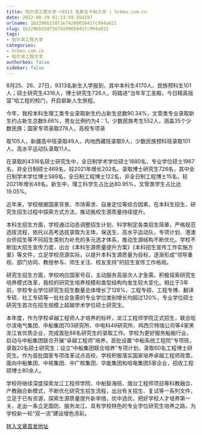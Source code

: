 ```yaml
---
title: 哈尔滨工程大学->9313 名新生今秋入学 | hrbeu.com.cn
date: 2022-08-29 01:23:59.554197
urlname: 1b2296b158f3e7428065041fc994a021
slug: 1b2296b158f3e7428065041fc994a021
tags: 
- 哈尔滨工程大学
categories:
- hrbeu.com.cn
- 哈尔滨工程大学
authorbox: false
sidebar: false
---
```

8月25、26、27日，9313名新生入学报到，其中本科生4170人、民族预科生101人；硕士研究生4316人，博士研究生726人，将踏进“当年军工圣殿，今日精英摇篮”哈工程的校门，开启崭新人生旅程。

今年，我校本科生理工类专业录取新生约占新生总数90.34%，文管类专业录取新生约占新生总数9.66%，男女比例约为4：1。少数民族考生552人，涵盖35个少数民族；国家专项录取278人，高校专项录
<!--more-->
取105人，新疆高中班录取49人，内地西藏班录取9人，少数民族预科班录取101人，高水平运动队录取11人。

在录取的4316名硕士研究生中，全日制学术学位硕士1880名，专业学位硕士1967名，非全日制硕士469名，较2021年增长202名。录取博士研究生726名，其中全日制学术学位博士589名，全日制工程博士122名，非全日制工程博士15名，较2021年增长48名。新生中，理工科学生占比达80.95%，文管类学生占比达19.05%。

近年来，学校根据国家背景、市场需求、自身定位等综合因素，在本科生招生、研究生招生过程中探索方式方法，推动我校生源质量持续提升。

本科生招生方面，学校通过动态调整招生计划、科学制定各类招生简章，严格规范选拔流程，依托以高考选拔录取为主体，保送生、高水平运动队，专项计划、港澳台侨招生等不同招生类别为补充的多元选才体系，推动生源结构不断优化。学校不断加大招生宣传力度，出台《本科生源质量提升方案》《本科招生宣传工作实施方案》等文件，立足学校资源实际，以提升本科生源质量为目标，逐渐形成“领导重视、部门协同、教授参与、师生关注、校友支持”的招生宣传工作格局。

研究生招生方面，学校响应国家号召，主动服务高层次人才急需，积极探索研究生培养模式改革，我校的研究生培养规模和类型结构均发生较大变化。相比于3年前，学校专业学位研究生招生数量总体增长了128%，工程专硕、工程专博、翻译专硕、社工专硕等一批社会急需的专业学位类别增长均超过120%，专业学位硕士研究生首次在招生规模上超越学术学位硕士研究生。

本年度，作为学校卓越工程师人才培养的标杆，龙江工程师学院正式招生，联合哈尔滨电气集团、中船集团703研究所、中电科49研究所、鸡西贝特瑞公司等4家黑龙江省优质企业，完成首批88名研究生的录取工作。学校为更好服务船舶行业，启动与中船集团联合开展“卓越工程师”培养，首批设置“中船系统工程院”专项班，录取20名硕士研究生；设立“中船集团联合培养”专项计划，录取60名工程博士研究生。作为首批国家专项改革试点高校，学校积极落实国家培养卓越工程师政策，面向中船集团、中核集团、中广核集团、华能集团和哈电集团5家企业，招收工程硕博士80余人。

学校将继续深度探索龙江工程师学院、中船智海班、烟台工程师项目等科教融合、产教融合新模式，不断优化研究生招生流程，出台有关招生、复试等一系列文件，立足于已有资源，探索生源质量提升新举措，优中选优，把好学校人才培养第一关，走出一条立足国防、服务龙江、具有学校特色的专业学位研究生培养之路，为学校新一轮“双一流”建设增色添彩。



[转入文章首发地址](http://gongxue.cn/info/1141/72574.htm)